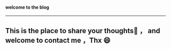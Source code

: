 #### welcome to the blog 


----------

##  This is the place to share your thoughts🌟 ， and welcome to contact me ，Thx 😄



